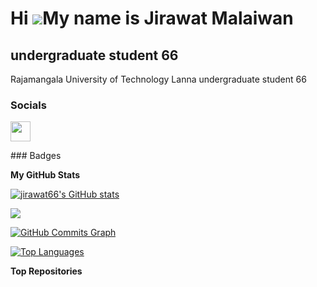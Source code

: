 Hi ![](https://user-images.githubusercontent.com/18350557/176309783-0785949b-9127-417c-8b55-ab5a4333674e.gif)My name is Jirawat Malaiwan
========================================================================================================================================

undergraduate student 66
------------------------

Rajamangala University of Technology Lanna undergraduate student 66


### Socials

<p align="left"> <a href="https://www.github.com/jirawat66" target="_blank" rel="noreferrer"><img src="https://raw.githubusercontent.com/danielcranney/readme-generator/main/public/icons/socials/github.svg" width="32" height="32" /></a></p>
### Badges

<b>My GitHub Stats</b>

<a href="http://www.github.com/jirawat66"><img src="https://github-readme-stats.vercel.app/api?username=jirawat66&show_icons=true&hide=&count_private=true&title_color=0891b2&text_color=ffffff&icon_color=0891b2&bg_color=181824&hide_border=true&show_icons=true" alt="jirawat66's GitHub stats" /></a>

<a href="http://www.github.com/jirawat66"><img src="https://github-readme-streak-stats.herokuapp.com/?user=jirawat66&stroke=ffffff&background=181824&ring=0891b2&fire=0891b2&currStreakNum=ffffff&currStreakLabel=0891b2&sideNums=ffffff&sideLabels=ffffff&dates=ffffff&hide_border=true" /></a>

<a href="http://www.github.com/jirawat66"><img src="https://github-readme-activity-graph.cyclic.app/graph?username=jirawat66&bg_color=181824&color=ffffff&line=0891b2&point=ffffff&area_color=181824&area=true&hide_border=true&custom_title=GitHub%20Commits%20Graph" alt="GitHub Commits Graph" /></a>

<a href="https://github.com/jirawat66" align="left"><img src="https://github-readme-stats.vercel.app/api/top-langs/?username=jirawat66&langs_count=10&title_color=0891b2&text_color=ffffff&icon_color=0891b2&bg_color=181824&hide_border=true&locale=en&custom_title=Top%20%Languages" alt="Top Languages" /></a>

<b>Top Repositories</b>

<div width="100%" align="center"></div><br /><br /><br /><br /><br /><br /><br />
